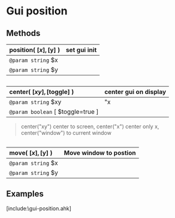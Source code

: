 # Gui position  
## Methods  

| __position__( [$x], [$y] )	|set gui init	|  
|:---	|:---	|  
|`@param string` $x	|	|  
|`@param string` $y	|	|  

##  

| __center__( [$xy], [$toggle] )	|center gui on display	|  
|:---	|:---	|  
|`@param string` $xy	|"x|y|window" 	|  
|`@param boolean` [ $toggle=true ]	|	|  
> center("xy") center to screen, center("x") center only x, center("window") to current window  

##  

| __move__( [$x], [$y] )	|Move window to postion	|  
|:---	|:---	|  
|`@param string` $x	|	|  
|`@param string` $y	|	|  

##  
## Examples  [include:\gui-position.ahk]  